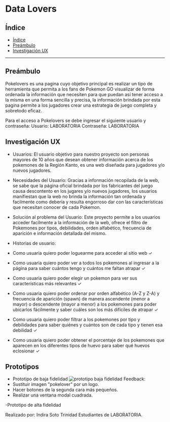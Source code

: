 # Data Lovers

## Índice

- [Índice](#índice)
- [Preámbulo](#preámbulo)
- [Investigación UX](#investigación-ux)

***

## Preámbulo

Pokelovers es una pagina cuyo objetivo principal es realizar un tipo de herramienta que permita a los fans de Pokemon GO visualizar de forma ordenada la información  que necesiten para que puedan así tener acceso a la misma en una forma sencilla y precisa, la información brindada por esta pagina permite a los jugadores crear una estrategia de juego completa y sobretodo eficaz.

Para el acceso a Pokelovers se debe ingresar el siguiente usuario y contraseña:
Usuario: LABORATORIA
Contraseña: LABORATORIA

## Investigación UX

- Usuarios: El usuario objetivo para nuestro proyecto son personas mayores de 10 años que desean obtener información acerca de los pokemones de la Región Kanto, es una web diseñada para jugadores y/o nuevos jugadores.

- Necesidades del Usuario: Gracias a información recopilada de la web, se sabe que la página oficial brindada por los fabricantes del juego causa descontento en los jugares y/o nuevos jugadores, los usuarios manifiestan que la web no brinda la información tan ordenada y facilmente como debería y resulta engorroso dar con las características que necesitan conocer de cada Pokemon.

- Solución al problema del Usuario: Este proyecto permite a los usuarios acceder facilmente a la información de la web, ofrece el filtro de Pokemones por tipos, debilidades, orden alfabético, frecuencia de aparición e información detallada del mismo.

- Historias de usuario:
- Como usuaria quiero poder loguearme para acceder al sitio web ✓
- Como usuaria quiero poder ver a todos los pokemones al ingresar a la página para saber cuántos tengo y cuántos me faltan atrapar ✓
- Como usuaria quiero poder elegir un pokemon para ver sus características más relevantes ✓
- Como usuaria quiero poder ordenar por orden alfabético (A-Z y Z-A) y frecuencia de aparición (spawn) de manera ascendente (menor a mayor) o descendente (mayor a menor) a los pokemones para poder ubicarlos fácilmente y saber cuáles son los más difíciles de atrapar ✓
- Como usuaria quiero poder filtrar a los pokemones por tipo y debilidades para saber quiénes y cuántos son de cada tipo y tienen esa debilidad ✓
- Como usuaria quiero poder obtener el porcentaje de los pokemones que aparecen en los diferentes tipos de huevo para saber qué huevos eclosionar ✓

## Prototipos

- Prototipo de baja fidelidad
![prototipo baja fidelidad](https://user-images.githubusercontent.com/51206357/61594600-3b115c80-abb3-11e9-95d5-78ae6dc40211.jpg)
Feedback: 
- Sustituir imagen "pokelover" por un logo.
- Hacer botones de la segunda cara más pequeños.
- Realizar una ventana modal cuadrada.

-Prototipo de alta fidelidad

Realizado por:
Indira Soto
Trinidad 
Estudiantes de LABORATORIA.